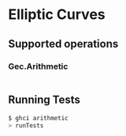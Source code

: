# Elliptic Curves

## Supported operations
### Gec.Arithmetic
```
```

## Running Tests
```bash
$ ghci arithmetic
> runTests
```
